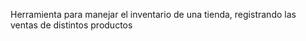 Herramienta para manejar el inventario de una tienda, registrando
las ventas de  distintos productos
